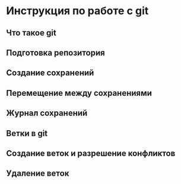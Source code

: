 # Инструкция по работе с git

## Что такое git

## Подготовка репозитория 

## Создание сохранений

## Перемещение между сохранениями

## Журнал сохранений

## Ветки в git

## Создание веток и разрешение конфликтов

## Удаление веток
